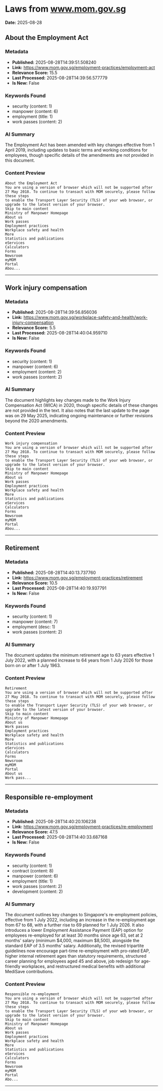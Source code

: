 # Laws from www.mom.gov.sg
**Date:** 2025-08-28

## About the Employment Act

### Metadata
- **Published:** 2025-08-28T14:39:51.508240
- **Link:** https://www.mom.gov.sg/employment-practices/employment-act
- **Relevance Score:** 15.5
- **Last Processed:** 2025-08-28T14:39:56.577779
- **Is New:** False

### Keywords Found
- security (content: 1)
- manpower (content: 6)
- employment (title: 1)
- work passes (content: 2)

### AI Summary
The Employment Act has been amended with key changes effective from 1 April 2019, including updates to basic terms and working conditions for employees, though specific details of the amendments are not provided in this document.

### Content Preview
```
About the Employment Act
You are using a version of browser which will not be supported after 27 May 2018. To continue to transact with MOM securely, please follow
these steps
to enable the Transport Layer Security (TLS) of your web browser, or upgrade to the latest version of your browser.
Skip to main content
Ministry of Manpower Homepage
About us
Work passes
Employment practices
Workplace safety and health
More
Statistics and publications
eServices
Calculators
Forms
Newsroom
myMOM
Portal
Abou...
```

---

## Work injury compensation

### Metadata
- **Published:** 2025-08-28T14:39:56.856036
- **Link:** https://www.mom.gov.sg/workplace-safety-and-health/work-injury-compensation
- **Relevance Score:** 5.5
- **Last Processed:** 2025-08-28T14:40:04.959710
- **Is New:** False

### Keywords Found
- security (content: 1)
- manpower (content: 6)
- employment (content: 2)
- work passes (content: 2)

### AI Summary
The document highlights key changes made to the Work Injury Compensation Act (WICA) in 2020, though specific details of these changes are not provided in the text. It also notes that the last update to the page was on 29 May 2025, indicating ongoing maintenance or further revisions beyond the 2020 amendments.

### Content Preview
```
Work injury compensation
You are using a version of browser which will not be supported after 27 May 2018. To continue to transact with MOM securely, please follow
these steps
to enable the Transport Layer Security (TLS) of your web browser, or upgrade to the latest version of your browser.
Skip to main content
Ministry of Manpower Homepage
About us
Work passes
Employment practices
Workplace safety and health
More
Statistics and publications
eServices
Calculators
Forms
Newsroom
myMOM
Portal
Abou...
```

---

## Retirement

### Metadata
- **Published:** 2025-08-28T14:40:13.737760
- **Link:** https://www.mom.gov.sg/employment-practices/retirement
- **Relevance Score:** 10.5
- **Last Processed:** 2025-08-28T14:40:19.937791
- **Is New:** False

### Keywords Found
- security (content: 1)
- manpower (content: 7)
- employment (desc: 1)
- work passes (content: 2)

### AI Summary
The document updates the minimum retirement age to 63 years effective 1 July 2022, with a planned increase to 64 years from 1 July 2026 for those born on or after 1 July 1963.

### Content Preview
```
Retirement
You are using a version of browser which will not be supported after 27 May 2018. To continue to transact with MOM securely, please follow
these steps
to enable the Transport Layer Security (TLS) of your web browser, or upgrade to the latest version of your browser.
Skip to main content
Ministry of Manpower Homepage
About us
Work passes
Employment practices
Workplace safety and health
More
Statistics and publications
eServices
Calculators
Forms
Newsroom
myMOM
Portal
About us
Work pass...
```

---

## Responsible re-employment

### Metadata
- **Published:** 2025-08-28T14:40:20.106238
- **Link:** https://www.mom.gov.sg/employment-practices/re-employment
- **Relevance Score:** 47.5
- **Last Processed:** 2025-08-28T14:40:33.687168
- **Is New:** False

### Keywords Found
- security (content: 1)
- contract (content: 8)
- manpower (content: 6)
- employment (title: 1)
- work passes (content: 2)
- development (content: 2)

### AI Summary
The document outlines key changes to Singapore's re-employment policies, effective from 1 July 2022, including an increase in the re-employment age from 67 to 68, with a further rise to 69 planned for 1 July 2026. It also introduces a lower Employment Assistance Payment (EAP) option for employees re-employed for at least 30 months since age 63, set at 2 months' salary (minimum $4,000, maximum $8,500), alongside the standard EAP of 3.5 months' salary. Additionally, the revised tripartite guidelines now encourage part-time re-employment with pro-rated EAP, higher internal retirement ages than statutory requirements, structured career planning for employees aged 45 and above, job redesign for age-friendly workplaces, and restructured medical benefits with additional MediSave contributions.

### Content Preview
```
Responsible re-employment
You are using a version of browser which will not be supported after 27 May 2018. To continue to transact with MOM securely, please follow
these steps
to enable the Transport Layer Security (TLS) of your web browser, or upgrade to the latest version of your browser.
Skip to main content
Ministry of Manpower Homepage
About us
Work passes
Employment practices
Workplace safety and health
More
Statistics and publications
eServices
Calculators
Forms
Newsroom
myMOM
Portal
Abo...
```

---

